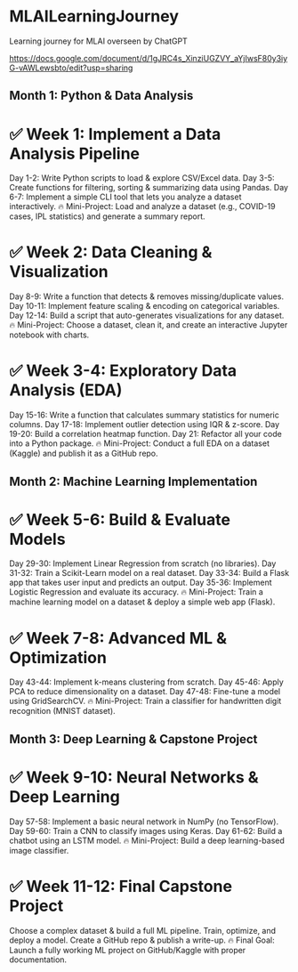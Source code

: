 # MLAILearningJourney
Learning journey for MLAI overseen by ChatGPT

https://docs.google.com/document/d/1gJRC4s_XinziUGZVY_aYjIwsF80y3iyG-vAWLewsbto/edit?usp=sharing

Month 1: Python & Data Analysis
--------------------------------------------------------------------------------------------------------------------------------------------------------------------------------------------------------------------------
✅ Week 1: Implement a Data Analysis Pipeline
==========================================================================================================================================================================================================================
Day 1-2: Write Python scripts to load & explore CSV/Excel data.
Day 3-5: Create functions for filtering, sorting & summarizing data using Pandas.
Day 6-7: Implement a simple CLI tool that lets you analyze a dataset interactively.
🔥 Mini-Project: Load and analyze a dataset (e.g., COVID-19 cases, IPL statistics) and generate a summary report.

✅ Week 2: Data Cleaning & Visualization
==========================================================================================================================================================================================================================
Day 8-9: Write a function that detects & removes missing/duplicate values.
Day 10-11: Implement feature scaling & encoding on categorical variables.
Day 12-14: Build a script that auto-generates visualizations for any dataset.
🔥 Mini-Project: Choose a dataset, clean it, and create an interactive Jupyter notebook with charts.

✅ Week 3-4: Exploratory Data Analysis (EDA)
==========================================================================================================================================================================================================================
Day 15-16: Write a function that calculates summary statistics for numeric columns.
Day 17-18: Implement outlier detection using IQR & z-score.
Day 19-20: Build a correlation heatmap function.
Day 21: Refactor all your code into a Python package.
🔥 Mini-Project: Conduct a full EDA on a dataset (Kaggle) and publish it as a GitHub repo.

Month 2: Machine Learning Implementation
--------------------------------------------------------------------------------------------------------------------------------------------------------------------------------------------------------------------------
✅ Week 5-6: Build & Evaluate Models
==========================================================================================================================================================================================================================
Day 29-30: Implement Linear Regression from scratch (no libraries).
Day 31-32: Train a Scikit-Learn model on a real dataset.
Day 33-34: Build a Flask app that takes user input and predicts an output.
Day 35-36: Implement Logistic Regression and evaluate its accuracy.
🔥 Mini-Project: Train a machine learning model on a dataset & deploy a simple web app (Flask).

✅ Week 7-8: Advanced ML & Optimization
==========================================================================================================================================================================================================================
Day 43-44: Implement k-means clustering from scratch.
Day 45-46: Apply PCA to reduce dimensionality on a dataset.
Day 47-48: Fine-tune a model using GridSearchCV.
🔥 Mini-Project: Train a classifier for handwritten digit recognition (MNIST dataset).

Month 3: Deep Learning & Capstone Project
--------------------------------------------------------------------------------------------------------------------------------------------------------------------------------------------------------------------------
✅ Week 9-10: Neural Networks & Deep Learning
==========================================================================================================================================================================================================================
Day 57-58: Implement a basic neural network in NumPy (no TensorFlow).
Day 59-60: Train a CNN to classify images using Keras.
Day 61-62: Build a chatbot using an LSTM model.
🔥 Mini-Project: Build a deep learning-based image classifier.

✅ Week 11-12: Final Capstone Project
==========================================================================================================================================================================================================================
Choose a complex dataset & build a full ML pipeline.
Train, optimize, and deploy a model.
Create a GitHub repo & publish a write-up.
🔥 Final Goal: Launch a fully working ML project on GitHub/Kaggle with proper documentation.
